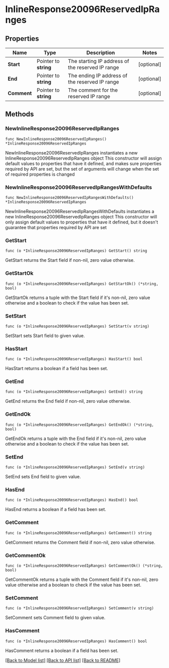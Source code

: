 # InlineResponse20096ReservedIpRanges

## Properties

Name | Type | Description | Notes
------------ | ------------- | ------------- | -------------
**Start** | Pointer to **string** | The starting IP address of the reserved IP range | [optional] 
**End** | Pointer to **string** | The ending IP address of the reserved IP range | [optional] 
**Comment** | Pointer to **string** | The comment for the reserved IP range | [optional] 

## Methods

### NewInlineResponse20096ReservedIpRanges

`func NewInlineResponse20096ReservedIpRanges() *InlineResponse20096ReservedIpRanges`

NewInlineResponse20096ReservedIpRanges instantiates a new InlineResponse20096ReservedIpRanges object
This constructor will assign default values to properties that have it defined,
and makes sure properties required by API are set, but the set of arguments
will change when the set of required properties is changed

### NewInlineResponse20096ReservedIpRangesWithDefaults

`func NewInlineResponse20096ReservedIpRangesWithDefaults() *InlineResponse20096ReservedIpRanges`

NewInlineResponse20096ReservedIpRangesWithDefaults instantiates a new InlineResponse20096ReservedIpRanges object
This constructor will only assign default values to properties that have it defined,
but it doesn't guarantee that properties required by API are set

### GetStart

`func (o *InlineResponse20096ReservedIpRanges) GetStart() string`

GetStart returns the Start field if non-nil, zero value otherwise.

### GetStartOk

`func (o *InlineResponse20096ReservedIpRanges) GetStartOk() (*string, bool)`

GetStartOk returns a tuple with the Start field if it's non-nil, zero value otherwise
and a boolean to check if the value has been set.

### SetStart

`func (o *InlineResponse20096ReservedIpRanges) SetStart(v string)`

SetStart sets Start field to given value.

### HasStart

`func (o *InlineResponse20096ReservedIpRanges) HasStart() bool`

HasStart returns a boolean if a field has been set.

### GetEnd

`func (o *InlineResponse20096ReservedIpRanges) GetEnd() string`

GetEnd returns the End field if non-nil, zero value otherwise.

### GetEndOk

`func (o *InlineResponse20096ReservedIpRanges) GetEndOk() (*string, bool)`

GetEndOk returns a tuple with the End field if it's non-nil, zero value otherwise
and a boolean to check if the value has been set.

### SetEnd

`func (o *InlineResponse20096ReservedIpRanges) SetEnd(v string)`

SetEnd sets End field to given value.

### HasEnd

`func (o *InlineResponse20096ReservedIpRanges) HasEnd() bool`

HasEnd returns a boolean if a field has been set.

### GetComment

`func (o *InlineResponse20096ReservedIpRanges) GetComment() string`

GetComment returns the Comment field if non-nil, zero value otherwise.

### GetCommentOk

`func (o *InlineResponse20096ReservedIpRanges) GetCommentOk() (*string, bool)`

GetCommentOk returns a tuple with the Comment field if it's non-nil, zero value otherwise
and a boolean to check if the value has been set.

### SetComment

`func (o *InlineResponse20096ReservedIpRanges) SetComment(v string)`

SetComment sets Comment field to given value.

### HasComment

`func (o *InlineResponse20096ReservedIpRanges) HasComment() bool`

HasComment returns a boolean if a field has been set.


[[Back to Model list]](../README.md#documentation-for-models) [[Back to API list]](../README.md#documentation-for-api-endpoints) [[Back to README]](../README.md)


